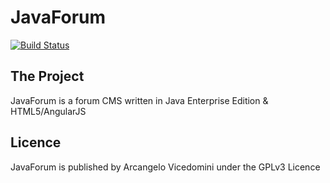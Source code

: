 # JavaForum
[![Build Status](https://travis-ci.org/ITGuy9401/javaforum.svg?branch=dev1.0.0)](https://travis-ci.org/ITGuy9401/javaforum)

## The Project
JavaForum is a forum CMS written in Java Enterprise Edition & HTML5/AngularJS
## Licence
JavaForum is published by Arcangelo Vicedomini under the GPLv3 Licence
